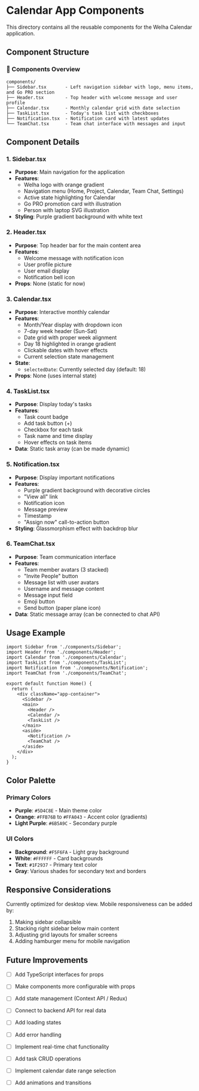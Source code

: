 # Calendar App Components

This directory contains all the reusable components for the Welha Calendar application.

## Component Structure

### 📁 Components Overview

```
components/
├── Sidebar.tsx       - Left navigation sidebar with logo, menu items, and Go PRO section
├── Header.tsx        - Top header with welcome message and user profile
├── Calendar.tsx      - Monthly calendar grid with date selection
├── TaskList.tsx      - Today's task list with checkboxes
├── Notification.tsx  - Notification card with latest updates
└── TeamChat.tsx      - Team chat interface with messages and input
```

## Component Details

### 1. **Sidebar.tsx**
- **Purpose**: Main navigation for the application
- **Features**:
  - Welha logo with orange gradient
  - Navigation menu (Home, Project, Calendar, Team Chat, Settings)
  - Active state highlighting for Calendar
  - Go PRO promotion card with illustration
  - Person with laptop SVG illustration
- **Styling**: Purple gradient background with white text

### 2. **Header.tsx**
- **Purpose**: Top header bar for the main content area
- **Features**:
  - Welcome message with notification icon
  - User profile picture
  - User email display
  - Notification bell icon
- **Props**: None (static for now)

### 3. **Calendar.tsx**
- **Purpose**: Interactive monthly calendar
- **Features**:
  - Month/Year display with dropdown icon
  - 7-day week header (Sun-Sat)
  - Date grid with proper week alignment
  - Day 18 highlighted in orange gradient
  - Clickable dates with hover effects
  - Current selection state management
- **State**: 
  - `selectedDate`: Currently selected day (default: 18)
- **Props**: None (uses internal state)

### 4. **TaskList.tsx**
- **Purpose**: Display today's tasks
- **Features**:
  - Task count badge
  - Add task button (+)
  - Checkbox for each task
  - Task name and time display
  - Hover effects on task items
- **Data**: Static task array (can be made dynamic)

### 5. **Notification.tsx**
- **Purpose**: Display important notifications
- **Features**:
  - Purple gradient background with decorative circles
  - "View all" link
  - Notification icon
  - Message preview
  - Timestamp
  - "Assign now" call-to-action button
- **Styling**: Glassmorphism effect with backdrop blur

### 6. **TeamChat.tsx**
- **Purpose**: Team communication interface
- **Features**:
  - Team member avatars (3 stacked)
  - "Invite People" button
  - Message list with user avatars
  - Username and message content
  - Message input field
  - Emoji button
  - Send button (paper plane icon)
- **Data**: Static message array (can be connected to chat API)

## Usage Example

```tsx
import Sidebar from './components/Sidebar';
import Header from './components/Header';
import Calendar from './components/Calendar';
import TaskList from './components/TaskList';
import Notification from './components/Notification';
import TeamChat from './components/TeamChat';

export default function Home() {
  return (
    <div className="app-container">
      <Sidebar />
      <main>
        <Header />
        <Calendar />
        <TaskList />
      </main>
      <aside>
        <Notification />
        <TeamChat />
      </aside>
    </div>
  );
}
```

## Color Palette

### Primary Colors
- **Purple**: `#5D4C8E` - Main theme color
- **Orange**: `#FFB76B` to `#FFA043` - Accent color (gradients)
- **Light Purple**: `#6B5A9C` - Secondary purple

### UI Colors
- **Background**: `#F5F6FA` - Light gray background
- **White**: `#FFFFFF` - Card backgrounds
- **Text**: `#1F2937` - Primary text color
- **Gray**: Various shades for secondary text and borders

## Responsive Considerations

Currently optimized for desktop view. Mobile responsiveness can be added by:
1. Making sidebar collapsible
2. Stacking right sidebar below main content
3. Adjusting grid layouts for smaller screens
4. Adding hamburger menu for mobile navigation

## Future Improvements

- [ ] Add TypeScript interfaces for props
- [ ] Make components more configurable with props
- [ ] Add state management (Context API / Redux)
- [ ] Connect to backend API for real data
- [ ] Add loading states
- [ ] Add error handling
- [ ] Implement real-time chat functionality
- [ ] Add task CRUD operations
- [ ] Implement calendar date range selection
- [ ] Add animations and transitions



